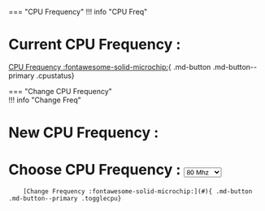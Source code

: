 === "CPU Frequency"
	!!! info "CPU Freq"  
		<h1> Current CPU Frequency : <span id="cpustats"></span></h1>
		[CPU Frequency :fontawesome-solid-microchip:](#){ .md-button .md-button--primary .cpustatus}

=== "Change CPU Frequency"  
	!!! info "Change Freq"  
		<h1>New CPU Frequency : <span id="toggledcpustate"></span></h1>
		<h1> Choose CPU Frequency :
		<select id="cputogglevalue">
		<option value="PS">80 Mhz</option>
		<option value="OC">160 Mhz</option>
		</select></h1>
	
		[Change Frequency :fontawesome-solid-microchip:](#){ .md-button .md-button--primary .togglecpu}